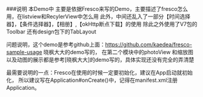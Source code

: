###说明
 本Demo中 主要是依据Fresco来写的Demo，主要描述了fresco怎么用，在listview和RecylerView中怎么用
 此外，中间还乱入了一部分【时间选择器】，【条件选择器】，【相册】,【okHttp断点下载】的使用
 除此之外使用了V7包的Toolbar  还有design包下的TabLayout

 问题说明，这个demo是参考github上面：https://github.com/kaedea/fresco-sample-usage 晓枫大大的demo写的，
 在第二个模块中的photoView 和缩放图以及动图的展示都是参考[晓枫大大]的demo写的，具体实现还没有完全的弄清楚


 最需要说明的一点：Fresco在使用的时候一定要初始化，建议在App启动就初始化，
 所以建议写在Application#onCreate()中，记得在manifest.xml注册Application。
